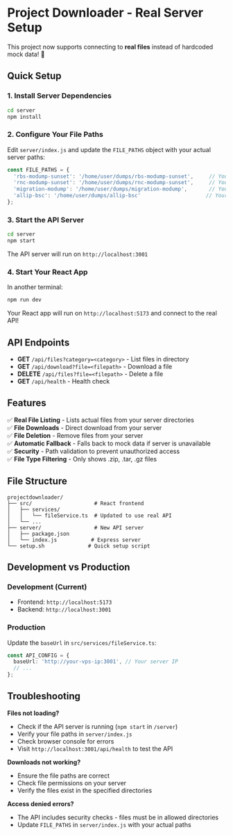 # Project Downloader - Real Server Setup

This project now supports connecting to **real files** instead of hardcoded mock data! 🎉

## Quick Setup

### 1. Install Server Dependencies
```bash
cd server
npm install
```

### 2. Configure Your File Paths
Edit `server/index.js` and update the `FILE_PATHS` object with your actual server paths:

```javascript
const FILE_PATHS = {
  'rbs-modump-sunset': '/home/user/dumps/rbs-modump-sunset',     // Your actual path
  'rnc-modump-sunset': '/home/user/dumps/rnc-modump-sunset',     // Your actual path
  'migration-modump': '/home/user/dumps/migration-modump',       // Your actual path
  'allip-bsc': '/home/user/dumps/allip-bsc'                     // Your actual path
};
```

### 3. Start the API Server
```bash
cd server
npm start
```

The API server will run on `http://localhost:3001`

### 4. Start Your React App
In another terminal:
```bash
npm run dev
```

Your React app will run on `http://localhost:5173` and connect to the real API!

## API Endpoints

- **GET** `/api/files?category=<category>` - List files in directory
- **GET** `/api/download?file=<filepath>` - Download a file
- **DELETE** `/api/files?file=<filepath>` - Delete a file
- **GET** `/api/health` - Health check

## Features

✅ **Real File Listing** - Lists actual files from your server directories  
✅ **File Downloads** - Direct download from your server  
✅ **File Deletion** - Remove files from your server  
✅ **Automatic Fallback** - Falls back to mock data if server is unavailable  
✅ **Security** - Path validation to prevent unauthorized access  
✅ **File Type Filtering** - Only shows .zip, .tar, .gz files  

## File Structure
```
projectdownloader/
├── src/                    # React frontend
│   ├── services/
│   │   └── fileService.ts  # Updated to use real API
│   └── ...
├── server/                 # New API server
│   ├── package.json
│   └── index.js           # Express server
└── setup.sh              # Quick setup script
```

## Development vs Production

### Development (Current)
- Frontend: `http://localhost:5173`
- Backend: `http://localhost:3001`

### Production
Update the `baseUrl` in `src/services/fileService.ts`:
```typescript
const API_CONFIG = {
  baseUrl: 'http://your-vps-ip:3001', // Your server IP
  // ...
};
```

## Troubleshooting

**Files not loading?**
- Check if the API server is running (`npm start` in `/server`)
- Verify your file paths in `server/index.js`
- Check browser console for errors
- Visit `http://localhost:3001/api/health` to test the API

**Downloads not working?**
- Ensure the file paths are correct
- Check file permissions on your server
- Verify the files exist in the specified directories

**Access denied errors?**
- The API includes security checks - files must be in allowed directories
- Update `FILE_PATHS` in `server/index.js` with your actual paths

